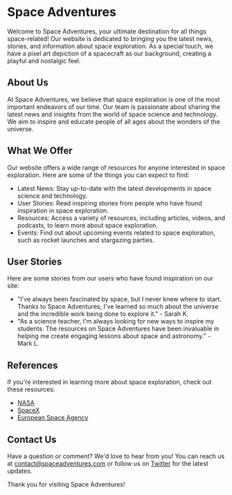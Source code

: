 <!--font:IBM Plex Sans-->

# Space Adventures

Welcome to Space Adventures, your ultimate destination for all things space-related! Our website is dedicated to bringing you the latest news, stories, and information about space exploration. As a special touch, we have a pixel art depiction of a spacecraft as our background, creating a playful and nostalgic feel.

## About Us

At Space Adventures, we believe that space exploration is one of the most important endeavors of our time. Our team is passionate about sharing the latest news and insights from the world of space science and technology. We aim to inspire and educate people of all ages about the wonders of the universe.

## What We Offer

Our website offers a wide range of resources for anyone interested in space exploration. Here are some of the things you can expect to find:

- Latest News: Stay up-to-date with the latest developments in space science and technology.
- User Stories: Read inspiring stories from people who have found inspiration in space exploration.
- Resources: Access a variety of resources, including articles, videos, and podcasts, to learn more about space exploration.
- Events: Find out about upcoming events related to space exploration, such as rocket launches and stargazing parties.

## User Stories

Here are some stories from our users who have found inspiration on our site:

- "I've always been fascinated by space, but I never knew where to start. Thanks to Space Adventures, I've learned so much about the universe and the incredible work being done to explore it." - Sarah K.
- "As a science teacher, I'm always looking for new ways to inspire my students. The resources on Space Adventures have been invaluable in helping me create engaging lessons about space and astronomy." - Mark L.

## References

If you're interested in learning more about space exploration, check out these resources:

- [NASA](#)
- [SpaceX](#)
- [European Space Agency](#)

## Contact Us

Have a question or comment? We'd love to hear from you! You can reach us at [contact@spaceadventures.com](mailto:contact@spaceadventures.com) or follow us on [Twitter](#) for the latest updates.

Thank you for visiting Space Adventures!

<!--

Write me content for website with wallpaper which alt text is:

"A pixel art depiction of a spacecraft, with blocky shapes and limited colors creating a nostalgic and playful feel."

The name/title of the page should not be 1:1 copy of the alt text but rather a real content of the website which is using this wallpaper.

- Use markdown format 
- Start with heading
- Heading should be short and concise
- The content should look like a real website 
- The website should not be about the wallpaper, wallpaper is just a related background
- Heading should be contain work "wallpaper" or "background"
- Include real sections like references, contact, user stories, etc. use things relevant to the page purpose.
- Feel free to use structure like headings, bullets, numbering, blockquotes, paragraphs, horizontal lines, etc.
- You can use formatting like bold or _italic_
- You can include UTF-8 emojis
- Links should be only #hash anchors (and you can refer to the document itself)
- Do not include images


---


# Space Adventures Wallpaper

Welcome to Space Adventures, your go-to source for all things space-related! Our website is dedicated to providing you with the latest news, stories, and information about space exploration. As a special treat, we've created a pixel art depiction of a spacecraft as our background wallpaper. 

## About the Wallpaper

Our wallpaper features a pixel art depiction of a spacecraft, with blocky shapes and limited colors creating a nostalgic and playful feel. We wanted to capture the spirit of classic video games and sci-fi movies, while also celebrating the exciting advancements in space technology. 

## Explore the Universe

At Space Adventures, we believe that space exploration is one of the most important endeavors of our time. That's why we're committed to bringing you the latest news and insights from the world of space science and technology. Whether you're interested in astronomy, astrophysics, or space travel, we've got you covered.

## User Stories

Here are some stories from our users who have found inspiration on our site:

- "I've always been fascinated by space, but I never knew where to start. Thanks to Space Adventures, I've learned so much about the universe and the incredible work being done to explore it." - Sarah K.
- "As a science teacher, I'm always looking for new ways to inspire my students. The resources on Space Adventures have been invaluable in helping me create engaging lessons about space and astronomy." - Mark L.

## References

If you're interested in learning more about space exploration, check out these resources:

- [NASA](#)
- [SpaceX](#)
- [European Space Agency](#)

## Contact Us

Have a question or comment? We'd love to hear from you! You can reach us at [contact@spaceadventures.com](mailto:contact@spaceadventures.com) or follow us on [Twitter](#) for the latest updates. 

Thank you for visiting Space Adventures!


---


Heading should not include word "wallpaper". The website should not be about the wallpaper itself, wallpaper is just a related background, rewrite whole content.


---


# Explore the Universe with Space Adventures

Welcome to Space Adventures, your ultimate destination for all things space-related! Our website is dedicated to bringing you the latest news, stories, and information about space exploration. As a special touch, we have a pixel art depiction of a spacecraft as our background, creating a playful and nostalgic feel.

## About Us

At Space Adventures, we believe that space exploration is one of the most important endeavors of our time. Our team is passionate about sharing the latest news and insights from the world of space science and technology. We aim to inspire and educate people of all ages about the wonders of the universe.

## What We Offer

Our website offers a wide range of resources for anyone interested in space exploration. Here are some of the things you can expect to find:

- Latest News: Stay up-to-date with the latest developments in space science and technology.
- User Stories: Read inspiring stories from people who have found inspiration in space exploration.
- Resources: Access a variety of resources, including articles, videos, and podcasts, to learn more about space exploration.
- Events: Find out about upcoming events related to space exploration, such as rocket launches and stargazing parties.

## User Stories

Here are some stories from our users who have found inspiration on our site:

- "I've always been fascinated by space, but I never knew where to start. Thanks to Space Adventures, I've learned so much about the universe and the incredible work being done to explore it." - Sarah K.
- "As a science teacher, I'm always looking for new ways to inspire my students. The resources on Space Adventures have been invaluable in helping me create engaging lessons about space and astronomy." - Mark L.

## References

If you're interested in learning more about space exploration, check out these resources:

- [NASA](#)
- [SpaceX](#)
- [European Space Agency](#)

## Contact Us

Have a question or comment? We'd love to hear from you! You can reach us at [contact@spaceadventures.com](mailto:contact@spaceadventures.com) or follow us on [Twitter](#) for the latest updates.

Thank you for visiting Space Adventures!

-->
